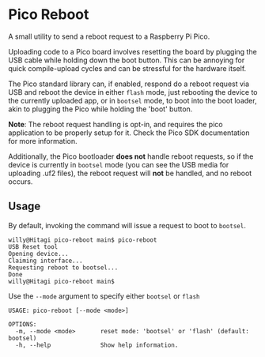 Pico Reboot
===========

A small utility to send a reboot request to a Raspberry Pi Pico.

Uploading code to a Pico board involves resetting the board by plugging the USB cable
while holding down the boot button. This can be annoying for quick compile-upload cycles
and can be stressful for the hardware itself.

The Pico standard library can, if enabled, respond do a reboot request via USB and reboot
the device in either `flash` mode, just rebooting the device to the currently uploaded app,
or in `bootsel` mode, to boot into the boot loader, akin to plugging the Pico while
holding the 'boot' button.

**Note**: The reboot request handling is opt-in, and requires the pico application to be
properly setup for it. Check the Pico SDK documentation for more information.

Additionally, the Pico bootloader **does not** handle reboot requests, so if the device
is currently in `bootsel` mode (you can see the USB media for uploading .uf2 files), the
reboot request will **not** be handled, and no reboot occurs.


Usage
-----

By default, invoking the command will issue a request to boot to `bootsel`.

    willy@Hitagi pico-reboot main$ pico-reboot
    USB Reset tool
    Opening device...
    Claiming interface...
    Requesting reboot to bootsel...
    Done
    willy@Hitagi pico-reboot main$ 


Use the `--mode` argument to specify either `bootsel` or `flash`

    USAGE: pico-reboot [--mode <mode>]

    OPTIONS:
      -m, --mode <mode>       reset mode: 'bootsel' or 'flash' (default: bootsel)
      -h, --help              Show help information.

